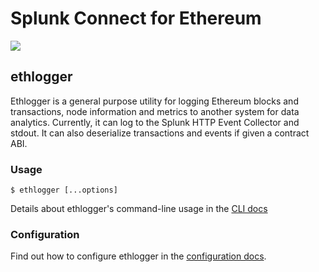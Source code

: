 # Splunk Connect for Ethereum

[![](https://github.com/splunk/splunk-connect-for-ethereum/workflows/CI/badge.svg)](https://github.com/splunk/splunk-connect-for-ethereum/actions?query=workflow%3ACI+branch%3Amaster)

## ethlogger

Ethlogger is a general purpose utility for logging Ethereum blocks and transactions, node information and metrics to another system for data analytics. Currently, it can log to the Splunk HTTP Event Collector and stdout. It can also deserialize transactions and events if given a contract ABI.

<!-- toc -->

### Usage

```sh-session
$ ethlogger [...options]
```

Details about ethlogger's command-line usage in the [CLI docs](./docs/cli.md)

### Configuration

Find out how to configure ethlogger in the [configuration docs](./docs/configuration.md).
